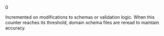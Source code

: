 <!-- @meta {
  "fileType": "counter",
  "purpose": "Tracks WRITE activity affecting schemas and validation rules.",
  "editPolicy": "incrementOnly",
 "routeScope": "schema"
} -->
0

Incremented on modifications to schemas or validation logic. When this counter reaches its threshold, domain schema files are reread to maintain accuracy.
